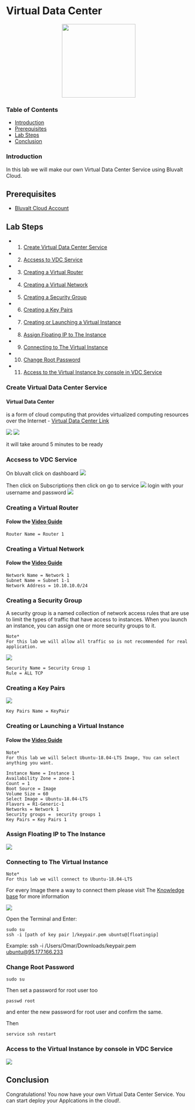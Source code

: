 # Virtual Data Center

 <p align="center">
  <img src='images/vdc.png ' width="200" />
</p>


### Table of Contents
* [Introduction](#introduction)
* [Prerequisites](#prerequisites)
* [Lab Steps](#lab-steps)
* [Conclusion](#conclusion)

### Introduction
In this lab we will make our own Virtual Data Center Service using Bluvalt Cloud.


## Prerequisites
* [Bluvalt Cloud Account](https://cloud.bluvalt.com/#/register "Bluvalt Cloud")
 

## Lab Steps
* 1. [Create Virtual Data Center Service](#create-virtual-data-center-service)
* 2. [Accsess to VDC Service](#accsess-to-vdc-service)
* 3. [Creating a Virtual Router](#creating-a-virtual-router)
* 4. [Creating a Virtual Network](#creating-a-virtual-network)
* 5. [Creating a Security Group](#creating-a-security-group)
* 6. [Creating a Key Pairs](#creating-a-key-pairs)
* 7. [Creating or Launching a Virtual Instance](#creating-or-launching-a-virtual-instance)
* 8. [Assign Floating IP to The Instance](#assign-floating-ip-to-the-instance)
* 9. [Connecting to The Virtual Instance](#connecting-to-the-virtual-instance)
* 10. [Change Root Password](#change-root-password)
* 11. [Access to the Virtual Instance by console in VDC Service](#access-to-the-virtual-instance-by-console-in-vdc-service)




### Create Virtual Data Center Service
#### Virtual Data Center
 is a form of cloud computing that provides virtualized computing resources over the Internet - [Virtual Data Center Link ](https://cloud.bluvalt.com/#/virtual-data-center/ "Virtual Data Center Link")

![](images/vdc1.gif)
![](images/vdc2.gif)

it will take around 5 minutes to be ready



### Accsess to VDC Service 
On bluvalt click on dashboard
![](images/vdc2.png)

Then click on Subscriptions then click on go to service 
![](images/vdc3.png)
login with your username and password
![](images/vdc3.gif)

### Creating a Virtual Router 
#### Folow the [Video Guide](https://kb.bluvalt.com/uploads/Create_router.mp4 "Video Guide")

```
Router Name = Router 1
```





### Creating a Virtual Network 
#### Folow the [Video Guide](https://kb.bluvalt.com/uploads/create_network.mp4 "Video Guide")
```
Network Name = Network 1
Subnet Name = Subnet 1-1
Network Address = 10.10.10.0/24
```




### Creating a Security Group
A security group is a named collection of network access rules that are use to limit the types of traffic that have access to instances. When you launch an instance, you can assign one or more security groups to it. 

```
Note*
For this lab we will allow all traffic so is not recommended for real application.
```
![](images/vdc4.gif)

 ```
 Security Name = Security Group 1
 Rule = ALL TCP
 ```




### Creating a Key Pairs
![](images/vdc5.gif)
```
Key Pairs Name = KeyPair
```




### Creating or Launching a Virtual Instance 
#### Folow the [Video Guide](https://youtu.be/Z7Q5n6i7dHI "Video Guide")

```
Note*
For this lab we will Select Ubuntu-18.04-LTS Image, You can select anything you want.
```

```
Instance Name = Instance 1
Availability Zone = zone-1
Count = 1
Boot Source = Image
Volume Size = 60
Select Image = Ubuntu-18.04-LTS
Flavors = R1-Generic-1
Networks = Network 1
Security groups =  security groups 1
Key Pairs = Key Pairs 1 
```




### Assign Floating IP to The Instance 
![](images/vdc6.gif)




### Connecting to The Virtual Instance  
```
Note*
For this lab we will connect to Ubuntu-18.04-LTS
```
For every Image there a way to connect them please visit The [Knowledge base](https://kb.bluvalt.com/ "Knowledge base") for more information

![](images/vdc7.gif)

Open the Terminal and Enter:
```
sudo su 
ssh -i [path of key pair ]/keypair.pem ubuntu@[floatingip] 
```
Example: ssh -i /Users/Omar/Downloads/keypair.pem ubuntu@95.177.166.233




### Change Root Password
```
sudo su 
```
Then set a password for root user too

```
passwd root
```
and enter the new password for root user and confirm the same.

Then
```
service ssh restart  
```




### Access to the Virtual Instance by console in VDC Service
![](images/vdc8.gif)





## Conclusion 
Congratulations! You now have your own Virtual Data Center Service. You can start deploy your Applcations in the cloud!.

